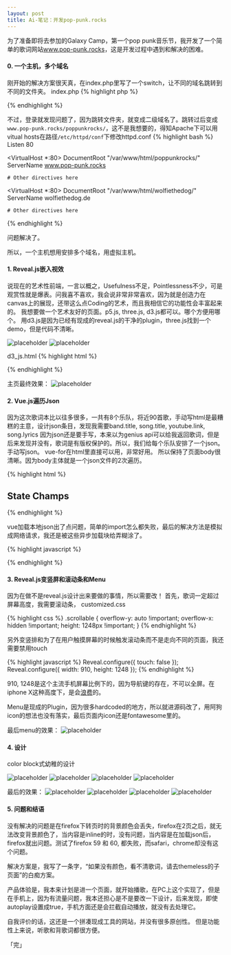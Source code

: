 ```yaml
---
layout: post
title: Ai-笔记：开发pop-punk.rocks
---
```


<div class="message">
为了准备即将去参加的Galaxy Camp，第一个pop punk音乐节，我开发了一个简单的歌词网站<a href="www.pop-punk.rocks">www.pop-punk.rocks</a>，这是开发过程中遇到和解决的困难。

</div>

#### 0. 一个主机，多个域名

刚开始的解决方案很天真，在index.php里写了一个switch，让不同的域名跳转到不同的文件夹。
index.php
{% highlight php %}
<?php
switch ($_SERVER["HTTP_HOST"])
{
case "www.pop-punk.rocks":
case "pop-punk.rocks":
header("location:poppunkrocks/");
break;
case "www.wolfiethedog.de":
case "wolfiethedog.de":
header("location:wolfiethedog/");
break;
case "www.notagenius.cn":
header("location:notagenius/");
break;
}
?>
{% endhighlight %}

不过，登录就发现问题了，因为跳转文件夹，就变成二级域名了。跳转过后变成`www.pop-punk.rocks/poppunkrocks/`，这不是我想要的，得知Apache下可以用vitual hosts在路径`/etc/httpd/conf`下修改httpd.conf
{% highlight bash %}
Listen 80

<VirtualHost *:80>
    DocumentRoot "/var/www/html/poppunkrocks/"
    ServerName www.pop-punk.rocks

    # Other directives here
</VirtualHost>

<VirtualHost *:80>
    DocumentRoot "/var/www/html/wolfiethedog/"
    ServerName wolfiethedog.de

    # Other directives here
</VirtualHost>
{% endhighlight %}

问题解决了。

所以，一个主机想用安排多个域名，用虚拟主机。

#### 1. Reveal.js嵌入视效
说现在的艺术性前端，一言以概之，Usefulness不足，Pointlessness不少，可是观赏性就是爆表。问我喜不喜欢，我会说非常非常喜欢，因为就是创造力在canvas上的展现，还带这么点Coding的艺术，而且我相信它的功能性会丰富起来的。
我想要做一个艺术友好的页面。p5.js, three.js, d3.js都可以。哪个方便用哪个。
用d3.js是因为已经有现成的reveal.js的干净的plugin，three.js找到一个demo，但是代码不清晰。

![placeholder](/image/2018-05-10-black-bg.png "black.png")
![placeholder](/image/2018-05-10-white-bg.png "white.png")

d3_js.html
{% highlight html %}
<body>
<script src="//d3js.org/d3.v3.min.js"></script>
<script>

var width = Math.max(innerWidth),
    height = Math.max(innerHeight);

var x1 = width,
    y1 = -height/3,
    x0 = 0,
    y0 = height + height/3,
    i = 0,
    r = Math.max(400,Math.max(width,height)+height/3),
    τ = 2 * Math.PI;

var canvas = d3.select("body").append("canvas")
    .attr("width", width)
    .attr("height", height)
    .on("ontouchstart" in document ? "touchmove" : "mousemove", move);

var context = canvas.node().getContext("2d");
context.globalCompositeOperation = "lighter";
context.lineWidth = 0.7;

d3.timer(function() {
  context.clearRect(0, 0, width, height);

  var z = d3.hsl(++i % 180-180, 1, 0.5).rgb(),
      c = "rgba(" + z.r + "," + z.g + "," + z.b + ",",
      x = x0 += (x1 - x0) * .1,
      y = y0 += (y1 - y0) * .1;

  d3.select({}).transition()
      .duration(30000)
      .ease(Math.sqrt)
      .tween("circle", function() {
        return function(t) {
          context.strokeStyle = c + (1 - t) + ")";
          context.beginPath();
          context.arc(x, y, r*t, 0, τ);
          context.stroke();
        };
      });
});
function move() {
}

</script>

</body>
{% endhighlight %}

主页最终效果：
![placeholder](/image/2018-05-10-black-text-bg.png "black-text.png")


#### 2. Vue.js遍历Json

因为这次歌词本比以往多很多，一共有8个乐队，将近90首歌，手动写html是最糟糕的主意，设计json条目，发现我需要band.title, song.title, youtube.link, song.lyrics
因为json还是要手写，本来以为genius api可以给我返回歌词，但是后来发现并没有，歌词是有版权保护的。所以，我们给每个乐队安排了一个json。手动写json。
vue-for在html里直接可以用，非常好用。
所以保持了页面body很清晰。因为body主体就是一个json文件的2次遍历。

{% highlight html %}
<section data-transition="convex" data-background="#2B2B2B" id="statechamps">
	<section class="scrollable">
	<h2>State Champs</h2>
		<template v-for="(item,index) in items">
		<a v-bind:href="'#/1/'+ ++index">
		<h3 style="color:orange">{{item.song}}</h3>
		</a>
		</template>
	</section>
		<template v-for="item in item1s">
		<section class="scrollable" data-scrolling>
			<iframe :data-src="item.Youtube"></iframe>
			<h2 style="color:orange">{{item.song}}</h2>
			<p v-html="item.lyrics"></p>
		</section>
		</template>
</section>
{% endhighlight %}

vue加载本地json出了点问题，简单的import怎么都失败，最后的解决方法是模拟成网络请求，我还是被这些异步加载块给弄糊涂了。

{% highlight javascript %}
<script>
	(async () => {
	const statechampsResponse = await fetch('./json/statechamps.json');
	const statechamps_json = await statechampsResponse.json();
	new Vue({
		el: '#statechamps',
		data() {
		return {
				items: statechamps_json
				}
				}
		})
	})();
</script>
{% endhighlight %}

#### 3. Reveal.js变竖屏和滚动条和Menu

因为在做不是reveal.js设计出来要做的事情，所以需要改！
首先，歌词一定超过屏幕高度，我需要滚动条，
customized.css

{% highlight css %}
.scrollable {
overflow-y: auto !important;
overflow-x: hidden !important;
height: 1248px !important;
}
{% endhighlight %}

另外变竖排和为了在用户触摸屏幕的时候触发滚动条而不是走向不同的页面，我还需要禁用touch

{% highlight javascript %}
Reveal.configure({ touch: false });
Reveal.configure({ width: 910, height: 1248 });
{% endhighlight %}

910, 1248是这个主流手机屏幕比例下的，因为导航键的存在，不可以全屏。在iphone X这种高度下，是会[浪费](/image/2018-05-10-iphoneX.png "space waster")的。


Menu是现成的Plugin，因为很多hardcoded的地方，所以就进源码改了，用阿狗icon的想法也没有落实，最后页面内icon还是fontawesome里的。

最后menu的效果：
![placeholder](/image/2018-05-10-menu.png "menu.png")


#### 4. 设计

color block式幼稚的设计

![placeholder](/image/2018-05-10-color-1.png "color-1.png")
![placeholder](/image/2018-05-10-color-2.png "color-2.png")
![placeholder](/image/2018-05-10-color-3.png "color-3.png")
![placeholder](/image/2018-05-10-color-4.png "color-4.png")

最后的效果：
![placeholder](/image/2018-05-10-green.png "green.png")
![placeholder](/image/2018-05-10-red.png "red.png")
![placeholder](/image/2018-05-10-grey.png "grey.png")
![placeholder](/image/2018-05-10-pink.png "pink.png")

#### 5. 问题和结语

没有解决的问题是在firefox下转页时的背景颜色会丢失，firefox在2页之后，就无法改变背景颜色了，当内容是inline的时，没有问题，当内容是在加载json后，firefox就出问题。测试了firefox 59 和 60, 都失败，而safari，chrome却没有这个问题。

解决方案是，我写了一条字，“如果没有颜色，看不清歌词，请去themeless的子页面”的白痴方案。

产品体验是，我本来计划是进一个页面，就开始播歌，在PC上这个实现了，但是在手机上，因为有流量问题，我本还担心是不是要改一下设计，后来发现，即使autoplay设置成true，手机方面还是会拦截自动播放，就没有去处理它。

自我评价的话，这还是一个拼凑现成工具的网站，并没有很多原创性。
但是功能性上来说，听歌和背歌词都很方便。

「完」
